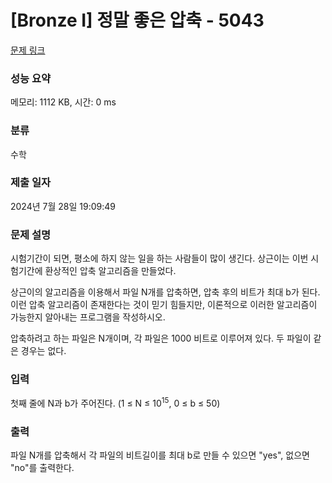 # [Bronze I] 정말 좋은 압축 - 5043 

[문제 링크](https://www.acmicpc.net/problem/5043) 

### 성능 요약

메모리: 1112 KB, 시간: 0 ms

### 분류

수학

### 제출 일자

2024년 7월 28일 19:09:49

### 문제 설명

<p>시험기간이 되면, 평소에 하지 않는 일을 하는 사람들이 많이 생긴다. 상근이는 이번 시험기간에 환상적인 압축 알고리즘을 만들었다. </p>

<p>상근이의 알고리즘을 이용해서 파일 N개를 압축하면, 압축 후의 비트가 최대 b가 된다. 이런 압축 알고리즘이 존재한다는 것이 믿기 힘들지만, 이론적으로 이러한 알고리즘이 가능한지 알아내는 프로그램을 작성하시오.</p>

<p>압축하려고 하는 파일은 N개이며, 각 파일은 1000 비트로 이루어져 있다. 두 파일이 같은 경우는 없다.</p>

### 입력 

 <p>첫째 줄에 N과 b가 주어진다. (1 ≤ N ≤ 10<sup>15</sup>, 0 ≤ b ≤ 50)</p>

### 출력 

 <p>파일 N개를 압축해서 각 파일의 비트길이를 최대 b로 만들 수 있으면 "yes", 없으면 "no"를 출력한다.</p>

